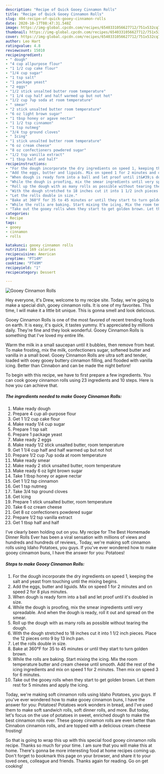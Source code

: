 ```yaml
---
description: "Recipe of Quick Gooey Cinnamon Rolls"
title: "Recipe of Quick Gooey Cinnamon Rolls"
slug: 404-recipe-of-quick-gooey-cinnamon-rolls
date: 2020-10-17T08:47:31.548Z
image: https://img-global.cpcdn.com/recipes/6540331056627712/751x532cq70/gooey-cinnamon-rolls-recipe-main-photo.jpg
thumbnail: https://img-global.cpcdn.com/recipes/6540331056627712/751x532cq70/gooey-cinnamon-rolls-recipe-main-photo.jpg
cover: https://img-global.cpcdn.com/recipes/6540331056627712/751x532cq70/gooey-cinnamon-rolls-recipe-main-photo.jpg
author: Leo Hart
ratingvalue: 4.8
reviewcount: 15010
recipeingredient:
- " dough"
- "4 cup allpurpose flour"
- "1 1/2 cup cake flour"
- "1/4 cup sugar"
- "1 tsp salt"
- "1 package yeast"
- "2 eggs"
- "1/2 stick unsalted butter room temperature"
- "1 1/4 cup half and half warmed up but not hot"
- "1/2 cup 7up soda at room temperature"
- " smear"
- "2 stick unsalted butter room temperature"
- "6 oz light brown sugar"
- "1 tbsp honey or agave nectar"
- "1 1/2 tsp cinnamon"
- "1 tsp nutmeg"
- "3/4 tsp ground cloves"
- " Icing"
- "1 stick unsalted butter room temperature"
- "6 oz cream cheese"
- "8 oz confectioners powdered sugar"
- "1/2 tsp vanilla extract"
- "1 tbsp half and half"
recipeinstructions:
- "For the dough incorporate the dry ingredients on speed 1, keeping the salt and yeast from touching until the mixing begins."
- "Add the eggs, butter and liguids. Mix on speed 1 for 2 minutes and on speed 2 for 8 plus minutes."
- "When dough is ready form into a ball and let proof until it&#39;s doubled in size."
- "While the dough is proofing, mix the smear ingredients until very spreadable. And when the dough is ready, roll it out and spread on the smear."
- "Roll up the dough with as many rolls as possible without tearing the dough."
- "With the dough stretched to 18 inches cut it into 1 1/2 inch pieces. Place the 12 pieces onto 9 by 13 inch pan."
- "Let the rolls double in size."
- "Bake at 360°F for 35 to 45 minutes or until they start to turn golden brown."
- "While the rolls are baking. Start mixing the icing. Mix the room temperature butter and cream cheese until smooth. Add the rest of the icing ingredients and mix on speed 1 for 2 minutes. Then mix on speed 3 for 6 minutes."
- "Take out the gooey rolls when they start to get golden brown. Let them rest for 5 minutes and apply the icing."
categories:
- Recipe
tags:
- gooey
- cinnamon
- rolls

katakunci: gooey cinnamon rolls 
nutrition: 169 calories
recipecuisine: American
preptime: "PT14M"
cooktime: "PT49M"
recipeyield: "1"
recipecategory: Dessert

---
```



![Gooey Cinnamon Rolls](https://img-global.cpcdn.com/recipes/6540331056627712/751x532cq70/gooey-cinnamon-rolls-recipe-main-photo.jpg)

Hey everyone, it's Drew, welcome to my recipe site. Today, we're going to make a special dish, gooey cinnamon rolls. It is one of my favorites. This time, I will make it a little bit unique. This is gonna smell and look delicious.

Gooey Cinnamon Rolls is one of the most favored of recent trending foods on earth. It is easy, it's quick, it tastes yummy. It's appreciated by millions daily. They're fine and they look wonderful. Gooey Cinnamon Rolls is something that I've loved my entire life.

Warm the milk in a small saucepan until it bubbles, then remove from heat. To make frosting, mix the milk, confectioners sugar, softened butter and vanilla in a small bowl. Gooey Cinnamon Rolls are ultra soft and tender, loaded with ooey gooey buttery cinnamon filling, and flooded with vanilla icing. Better than Cinnabon and can be made the night before!


To begin with this recipe, we have to first prepare a few ingredients. You can cook gooey cinnamon rolls using 23 ingredients and 10 steps. Here is how you can achieve that.

<!--inarticleads1-->

##### The ingredients needed to make Gooey Cinnamon Rolls:

1. Make ready  dough
1. Prepare 4 cup all-purpose flour
1. Get 1 1/2 cup cake flour
1. Make ready 1/4 cup sugar
1. Prepare 1 tsp salt
1. Prepare 1 package yeast
1. Make ready 2 eggs
1. Make ready 1/2 stick unsalted butter, room temperature
1. Get 1 1/4 cup half and half warmed up but not hot
1. Prepare 1/2 cup 7up soda at room temperature
1. Make ready  smear
1. Make ready 2 stick unsalted butter, room temperature
1. Make ready 6 oz light brown sugar
1. Take 1 tbsp honey or agave nectar
1. Get 1 1/2 tsp cinnamon
1. Get 1 tsp nutmeg
1. Take 3/4 tsp ground cloves
1. Get  Icing
1. Prepare 1 stick unsalted butter, room temperature
1. Take 6 oz cream cheese
1. Get 8 oz confectioners powdered sugar
1. Prepare 1/2 tsp vanilla extract
1. Get 1 tbsp half and half


I&#39;ve clearly been holding out on you. My recipe for The Best Homemade Dinner Rolls Ever has been a viral sensation with millions of views and hundreds and hundreds of reviews,. Today, we&#39;re making soft cinnamon rolls using Idaho Potatoes, you guys. If you&#39;ve ever wondered how to make gooey cinnamon buns, I have the answer for you: Potatoes! 

<!--inarticleads2-->

##### Steps to make Gooey Cinnamon Rolls:

1. For the dough incorporate the dry ingredients on speed 1, keeping the salt and yeast from touching until the mixing begins.
1. Add the eggs, butter and liguids. Mix on speed 1 for 2 minutes and on speed 2 for 8 plus minutes.
1. When dough is ready form into a ball and let proof until it&#39;s doubled in size.
1. While the dough is proofing, mix the smear ingredients until very spreadable. And when the dough is ready, roll it out and spread on the smear.
1. Roll up the dough with as many rolls as possible without tearing the dough.
1. With the dough stretched to 18 inches cut it into 1 1/2 inch pieces. Place the 12 pieces onto 9 by 13 inch pan.
1. Let the rolls double in size.
1. Bake at 360°F for 35 to 45 minutes or until they start to turn golden brown.
1. While the rolls are baking. Start mixing the icing. Mix the room temperature butter and cream cheese until smooth. Add the rest of the icing ingredients and mix on speed 1 for 2 minutes. Then mix on speed 3 for 6 minutes.
1. Take out the gooey rolls when they start to get golden brown. Let them rest for 5 minutes and apply the icing.


Today, we&#39;re making soft cinnamon rolls using Idaho Potatoes, you guys. If you&#39;ve ever wondered how to make gooey cinnamon buns, I have the answer for you: Potatoes! Potatoes work wonders in bread, and I&#39;ve used them to make soft sandwich rolls, soft dinner rolls, and more. But today, let&#39;s focus on the use of potatoes in sweet, enriched dough to make the best cinnamon rolls ever. These gooey cinnamon rolls are even better than Cinnabon cinnamon rolls, and are topped with a delicious cream cheese frosting! 

So that is going to wrap this up with this special food gooey cinnamon rolls recipe. Thanks so much for your time. I am sure that you will make this at home. There's gonna be more interesting food at home recipes coming up. Don't forget to bookmark this page on your browser, and share it to your loved ones, colleague and friends. Thanks again for reading. Go on get cooking!
